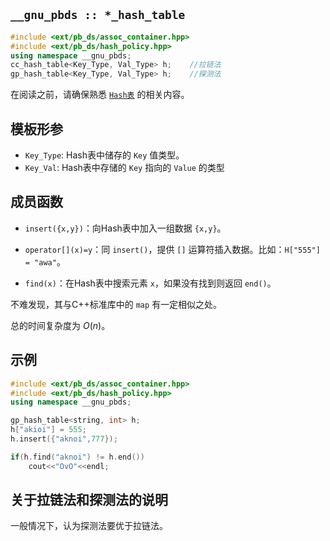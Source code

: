 ## `__gnu_pbds :: *_hash_table`

```cpp
#include <ext/pb_ds/assoc_container.hpp>
#include <ext/pb_ds/hash_policy.hpp>
using namespace __gnu_pbds;
cc_hash_table<Key_Type, Val_Type> h;	//拉链法
gp_hash_table<Key_Type, Val_Type> h;	//探测法
```

在阅读之前，请确保熟悉 [`Hash表`](https://oi-wiki.org/ds/hash/) 的相关内容。

## 模板形参

- `Key_Type`: Hash表中储存的 `Key` 值类型。
- `Key_Val`: Hash表中存储的 `Key` 指向的 `Value` 的类型

## 成员函数

- `insert({x,y})`：向Hash表中加入一组数据 `{x,y}`。
- `operator[](x)=y`：同 `insert()`，提供 `[]` 运算符插入数据。比如：`H["555"] = "awa"`。

- `find(x)`：在Hash表中搜索元素 `x`，如果没有找到则返回 `end()`。

不难发现，其与C++标准库中的 `map` 有一定相似之处。

总的时间复杂度为  $O(n)$。

## 示例

```cpp
#include <ext/pb_ds/assoc_container.hpp>
#include <ext/pb_ds/hash_policy.hpp>
using namespace __gnu_pbds;

gp_hash_table<string, int> h;
h["akioi"] = 555;
h.insert({"aknoi",777});

if(h.find("aknoi") != h.end())
    cout<<"OvO"<<endl;
```

## 关于拉链法和探测法的说明

一般情况下，认为探测法要优于拉链法。